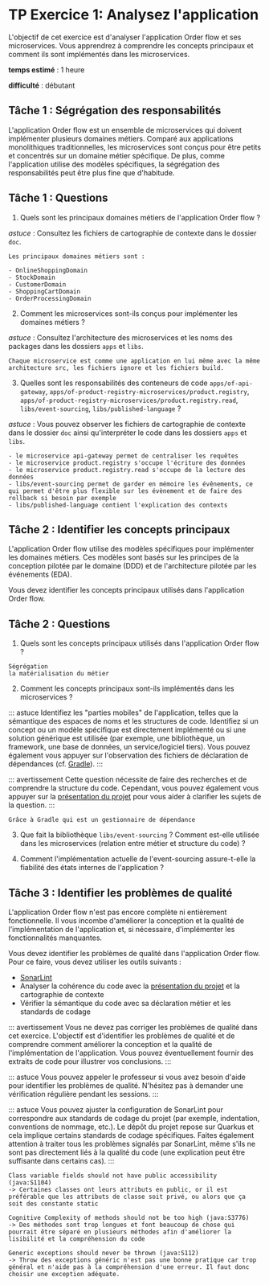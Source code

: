 # TP Exercice 1: Analysez l'application

L'objectif de cet exercice est d'analyser l'application Order flow et ses microservices. Vous apprendrez à comprendre les concepts principaux et comment ils sont implémentés dans les microservices.

**temps estimé** : 1 heure

**difficulté** : débutant

## Tâche 1 : Ségrégation des responsabilités

L'application Order flow est un ensemble de microservices qui doivent implémenter plusieurs domaines métiers. Comparé aux applications monolithiques traditionnelles, les microservices sont conçus pour être petits et concentrés sur un domaine métier spécifique. De plus, comme l'application utilise des modèles spécifiques, la ségrégation des responsabilités peut être plus fine que d'habitude.

## Tâche 1 : Questions

1. Quels sont les principaux domaines métiers de l'application Order flow ?

*astuce* : Consultez les fichiers de cartographie de contexte dans le dossier `doc`.

```
Les principaux domaines métiers sont : 

- OnlineShoppingDomain
- StockDomain
- CustomerDomain
- ShoppingCartDomain
- OrderProcessingDomain
```

2. Comment les microservices sont-ils conçus pour implémenter les domaines métiers ?

*astuce* : Consultez l'architecture des microservices et les noms des packages dans les dossiers `apps` et `libs`.

```
Chaque microservice est comme une application en lui même avec la même architecture src, les fichiers ignore et les fichiers build.
```

3. Quelles sont les responsabilités des conteneurs de code `apps/of-api-gateway`, `apps/of-product-registry-microservices/product.registry`, `apps/of-product-registry-microservices/product.registry.read`, `libs/event-sourcing`, `libs/published-language` ?

*astuce* : Vous pouvez observer les fichiers de cartographie de contexte dans le dossier `doc` ainsi qu'interpréter le code dans les dossiers `apps` et `libs`.

```
- le microservice api-gateway permet de centraliser les requêtes  
- le microservice product.registry s'occupe l'écriture des données
- le microservice product.registry.read s'occupe de la lecture des données
- libs/event-sourcing permet de garder en mémoire les évênements, ce qui permet d'être plus flexible sur les évènement et de faire des rollback si besoin par exemple
- libs/published-language contient l'explication des contexts
```

## Tâche 2 : Identifier les concepts principaux

L'application Order flow utilise des modèles spécifiques pour implémenter les domaines métiers. Ces modèles sont basés sur les principes de la conception pilotée par le domaine (DDD) et de l'architecture pilotée par les événements (EDA).

Vous devez identifier les concepts principaux utilisés dans l'application Order flow.

## Tâche 2 : Questions

1. Quels sont les concepts principaux utilisés dans l'application Order flow ?

```
Ségrégation
la matérialisation du métier
```

2. Comment les concepts principaux sont-ils implémentés dans les microservices ?

::: astuce
Identifiez les "parties mobiles" de l'application, telles que la sémantique des espaces de noms et les structures de code. Identifiez si un concept ou un modèle spécifique est directement implémenté ou si une solution générique est utilisée (par exemple, une bibliothèque, un framework, une base de données, un service/logiciel tiers). Vous pouvez également vous appuyer sur l'observation des fichiers de déclaration de dépendances (cf. [Gradle](https://docs.gradle.org/current/userguide/userguide.html)).
:::

::: avertissement
Cette question nécessite de faire des recherches et de comprendre la structure du code.
Cependant, vous pouvez également vous appuyer sur la [présentation du projet](../presentation-projet) pour vous aider à clarifier les sujets de la question.
:::

```
Grâce à Gradle qui est un gestionnaire de dépendance
```

3. Que fait la bibliothèque `libs/event-sourcing` ? Comment est-elle utilisée dans les microservices (relation entre métier et structure du code) ?

4. Comment l'implémentation actuelle de l'event-sourcing assure-t-elle la fiabilité des états internes de l'application ?

## Tâche 3 : Identifier les problèmes de qualité

L'application Order flow n'est pas encore complète ni entièrement fonctionnelle. Il vous incombe d'améliorer la conception et la qualité de l'implémentation de l'application et, si nécessaire, d'implémenter les fonctionnalités manquantes.

Vous devez identifier les problèmes de qualité dans l'application Order flow. Pour ce faire, vous devez utiliser les outils suivants :
- [SonarLint](https://www.sonarlint.org/)
- Analyser la cohérence du code avec la [présentation du projet](../presentation-projet) et la cartographie de contexte
- Vérifier la sémantique du code avec sa déclaration métier et les standards de codage

::: avertissement
Vous ne devez pas corriger les problèmes de qualité dans cet exercice. L'objectif est d'identifier les problèmes de qualité et de comprendre comment améliorer la conception et la qualité de l'implémentation de l'application. Vous pouvez éventuellement fournir des extraits de code pour illustrer vos conclusions.
:::

::: astuce
Vous pouvez appeler le professeur si vous avez besoin d'aide pour identifier les problèmes de qualité. N'hésitez pas à demander une vérification régulière pendant les sessions.
:::

::: astuce
Vous pouvez ajuster la configuration de SonarLint pour correspondre aux standards de codage du projet (par exemple, indentation, conventions de nommage, etc.). Le dépôt du projet repose sur Quarkus et cela implique certains standards de codage spécifiques.
Faites également attention à traiter tous les problèmes signalés par SonarLint, même s'ils ne sont pas directement liés à la qualité du code (une explication peut être suffisante dans certains cas).
:::

```
Class variable fields should not have public accessibility (java:S1104)  
-> Certaines classes ont leurs attributs en public, or il est préférable que les attributs de classe soit privé, ou alors que ça soit des constante static

Cognitive Complexity of methods should not be too high (java:S3776)  
-> Des méthodes sont trop longues et font beaucoup de chose qui pourrait être séparé en plusieurs méthodes afin d'améliorer la lisibilité et la compréhension du code

Generic exceptions should never be thrown (java:S112)  
-> Throw des exceptions généric n'est pas une bonne pratique car trop général et n'aide pas à la compréhension d'une erreur. Il faut donc choisir une exception adéquate.
```